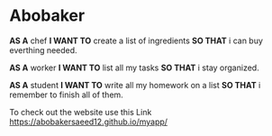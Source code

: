 # Abobaker

**AS A** chef 
**I WANT TO** create a list of ingredients 
**SO THAT** i can buy everthing needed.

**AS A** worker 
**I WANT TO** list all my tasks 
**SO THAT** i stay organized.

**AS A** student
**I WANT TO** write all my homework on a list 
**SO THAT** i remember to finish all of them.

To check out the website use this Link
https://abobakersaeed12.github.io/myapp/
